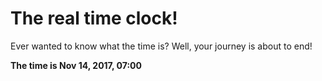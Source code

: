 # The real time clock!

Ever wanted to know what the time is? Well, your journey is about to end!

**The time is Nov 14, 2017, 07:00**